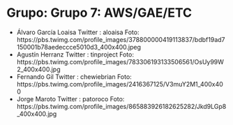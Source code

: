 <h1>Grupo: Grupo 7: AWS/GAE/ETC</h1> <ul><li> 
 Álvaro García Loaisa
 Twitter : aloaisa
 Foto: https://pbs.twimg.com/profile_images/378800000419113837/bdbf19ad7150001b78aedeccce5010d3_400x400.jpeg
</li>
<li> 
 Agustín Herranz
 Twitter : tinproject
 Foto: https://pbs.twimg.com/profile_images/783306193133506561/OsUy99W2_400x400.jpg
</li>
<li> 
 Fernando Gil
 Twitter : chewiebrian
 Foto: https://pbs.twimg.com/profile_images/2416367125/V3muY2M1_400x400
</li>
<li> 
 Jorge Maroto
 Twitter : patoroco
 Foto: https://pbs.twimg.com/profile_images/865883926182625282/Jkd9LGp8_400x400.jpg
</li>
</ul>